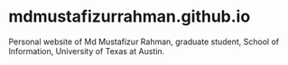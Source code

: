 # mdmustafizurrahman.github.io
Personal website of Md Mustafizur Rahman, graduate student, School of Information, University of Texas at Austin.
